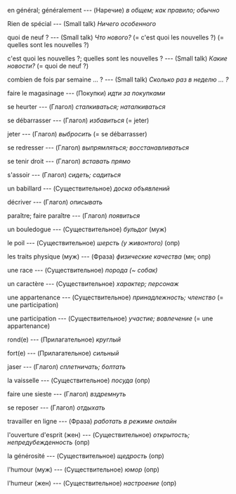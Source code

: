 en général;
généralement --- (Наречие)
*в общем; как правило; обычно*



Rien de spécial --- (Small talk)
*Ничего особенного*



quoi de neuf ? --- (Small talk)
*Что нового?*
(= c'est quoi les nouvelles ?)
(= quelles sont les nouvelles ?)



c'est quoi les nouvelles ?;
quelles sont les nouvelles ? --- (Small talk)
*Какие новости?*
(= quoi de neuf ?)



combien de fois par semaine ... ? --- (Small talk)
*Сколько раз в неделю ... ?*



faire le magasinage --- (Покупки)
*идти за покупками*



se heurter --- (Глагол)
*сталкиваться; наталкиваться*



se débarrasser --- (Глагол)
*избавиться*
(= jeter)



jeter --- (Глагол)
*выбросить*
(= se débarrasser)



se redresser --- (Глагол)
*выпрямляться; восстанавливаться*



se tenir droit --- (Глагол)
*вставать прямо*



s'assoir --- (Глагол)
*сидеть; садиться*



un babillard --- (Существительное)
*доска объявлений*



décriver --- (Глагол)
*описывать*



paraître;
faire paraître --- (Глагол)
*появиться*



un bouledogue --- (Существительное)
*бульдог* (муж)



le poil --- (Существительное)
*шерсть (у живонтого)* (опр)



les traits physique (муж) --- (Фраза)
*физические качества* (мн; опр)



une race --- (Существительное)
*порода (~ собак)*



un caractère --- (Существительное)
*характер; персонаж*



une appartenance --- (Существительное)
*принадлежность; членство*
(= une participation)



une participation --- (Существительное)
*участие; вовлечение*
(= une appartenance)



rond(e) --- (Прилагательное)
*круглый*



fort(e) --- (Прилагательное)
*сильный*



jaser --- (Глагол)
*сплетничать; болтать*



la vaisselle --- (Существительное)
*посуда* (опр)



faire une sieste --- (Глагол)
*вздремнуть*



se reposer --- (Глагол)
*отдыхать*



travailler en ligne --- (Фраза)
*работать в режиме онлайн*



l'ouverture d'esprit (жен) --- (Существительное)
*открытость; непредубежденность* (опр)



la générosité --- (Существительное)
*щедрость* (опр)



l'humour (муж) --- (Существительное)
*юмор* (опр)



l'humeur (жен) --- (Существительное)
*настроение* (опр)
